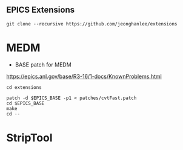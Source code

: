 EPICS Extensions
---

```
git clone --recursive https://github.com/jeonghanlee/extensions
```

# MEDM
* BASE patch for MEDM

https://epics.anl.gov/base/R3-16/1-docs/KnownProblems.html
```
cd extensions

patch -d $EPICS_BASE -p1 < patches/cvtFast.patch
cd $EPICS_BASE
make
cd --

```

# StripTool

